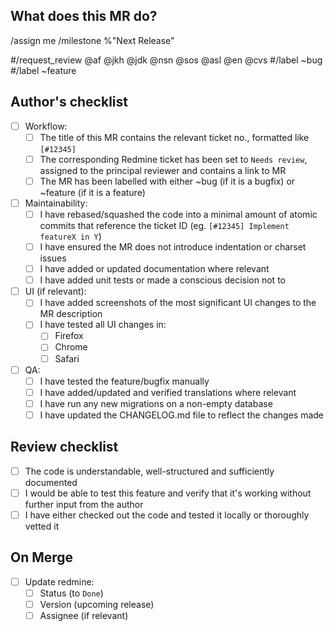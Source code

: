 ## What does this MR do?
<!--
Describe what this MR is about AND how to test it.
Include any points that reviewers should pay special attention to.

If any UI changes have been made, please include screenshots.
-->

<!-- sets current user as assignee -->
/assign me
/milestone %"Next Release"
<!-- Other recommended quick actions (remove # to apply and delete unwanted actions): -->
#/request_review @af @jkh @jdk @nsn @sos @asl @en @cvs
#/label ~bug
#/label ~feature

## Author's checklist
<!--
MRs must be marked as WIP until all checkboxes have been filled.
Checkboxes can be pre-filled before submitting the MR by replacing
[ ] with [x],
-->
- [ ] Workflow:
    - [ ] The title of this MR contains the relevant ticket no., formatted like `[#12345]`
    - [ ] The corresponding Redmine ticket has been set to `Needs review`, assigned to the principal reviewer and contains a link to MR
    - [ ] The MR has been labelled with either ~bug (if it is a bugfix) or ~feature (if it is a feature)
- [ ] Maintainability:
    - [ ] I have rebased/squashed the code into a minimal amount of atomic commits that reference the ticket ID (eg. `[#12345] Implement featureX in Y`)
    - [ ] I have ensured the MR does not introduce indentation or charset issues
    - [ ] I have added or updated documentation where relevant
    - [ ] I have added unit tests or made a conscious decision not to
- [ ] UI (if relevant):
    - [ ] I have added screenshots of the most significant UI changes to the MR description
    - [ ] I have tested all UI changes in:
        - [ ] Firefox
        - [ ] Chrome
        - [ ] Safari
- [ ] QA:
    - [ ] I have tested the feature/bugfix manually
    - [ ] I have added/updated and verified translations where relevant
    - [ ] I have run any new migrations on a non-empty database
    - [ ] I have updated the CHANGELOG.md file to reflect the changes made

## Review checklist

- [ ] The code is understandable, well-structured and sufficiently documented
- [ ] I would be able to test this feature and verify that it's working without further input from the author
- [ ] I have either checked out the code and tested it locally or thoroughly vetted it

## On Merge
- [ ] Update redmine:
    - [ ] Status (to `Done`)
    - [ ] Version (upcoming release)
    - [ ] Assignee (if relevant)
